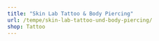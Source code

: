 ```yaml
---
title: "Skin Lab Tattoo & Body Piercing"
url: /tempe/skin-lab-tattoo-und-body-piercing/
shop: Tattoo
---
```

